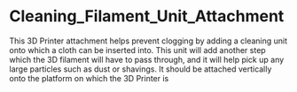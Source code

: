 # Cleaning_Filament_Unit_Attachment
This 3D Printer attachment helps prevent clogging by adding a cleaning unit onto which a cloth can be inserted into. This unit will add another step which the 3D filament will have to pass through, and it will help pick up any large particles such as dust or shavings. It should be attached vertically onto the platform on which the 3D Printer is 
